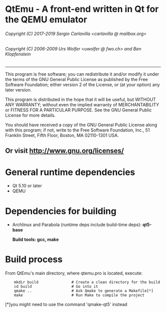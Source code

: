 
 # QtEmu - A front-end written in Qt for the QEMU emulator
 ###### Copyright (C) 2017-2019 Sergio Carlavilla <carlavilla @ mailbox.org>
 ###### Copyright (C) 2006-2009 Urs Wolfer <uwolfer @ fwo.ch> and Ben Klopfenstein <benklop gmail com>

---
   This program is free software; you can redistribute it and/or modify
   it under the terms of the GNU General Public License as published by
   the Free Software Foundation; either version 2 of the License, or
   (at your option) any later version.

   This program is distributed in the hope that it will be useful,
   but WITHOUT ANY WARRANTY; without even the implied warranty of
   MERCHANTABILITY or FITNESS FOR A PARTICULAR PURPOSE.  See the
   GNU General Public License for more details.

   You should have received a copy of the GNU General Public License
   along with this program; if not, write to the
   Free Software Foundation, Inc.,
   51 Franklin Street, Fifth Floor, Boston, MA  02110-1301  USA.

   Or visit http://www.gnu.org/licenses/
---

# General runtime dependencies

* Qt 5.10 or later
* QEMU

# Dependencies for building

  - Archlinux and Parabola (runtime deps include build-time deps):
    **qt5-base**

    **Build tools: gcc, make**

# Build process

From QtEmu's main directory, where qtemu.pro is located, execute:

        mkdir build               # Create a clean directory for the build
        cd build                  # Go into it
        qmake ..                  # Ask Qmake to generate a Makefile[*]
        make                      # Run Make to compile the project

[*]you might need to use the command 'qmake-qt5' instead
